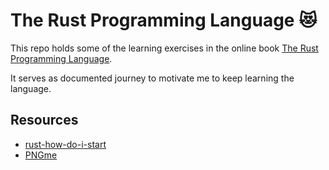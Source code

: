 # The Rust Programming Language 😻

This repo holds some of the learning exercises in the online book [The Rust Programming Language](https://doc.rust-lang.org/book/).

It serves as documented journey to motivate me to keep learning the language.

## Resources

- [rust-how-do-i-start](https://github.com/jondot/rust-how-do-i-start)
- [PNGme](https://jrdngr.github.io/pngme_book/introduction.html)
